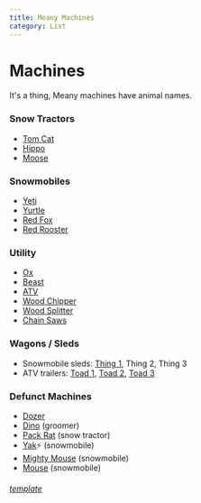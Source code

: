 ```yaml
---
title: Meany Machines
category: List
---
```

# Machines
It's a thing, Meany machines have animal names.

### Snow Tractors

* [Tom Cat](/Machine/Tomcat)
* [Hippo](/Machine/Hippo)
* [Moose](/Machine/Moose)

### Snowmobiles

* [Yeti](/Machine/Yeti)
* [Yurtle](/Machine/Yurtle)
* [Red Fox](/Machine/Red-Fox)
* [Red Rooster](/Machine/Red-Rooster)

### Utility

* [Ox](/Machine/Ox)
* [Beast](/Machine/Beast)
* [ATV](/Machine/Daves-ATV)
* [Wood Chipper](/Machine/Wood-Chipper)
* [Wood Splitter](/Machine/Wood-Splitter)
* [Chain Saws](/Machine/ChainSaws)

### Wagons / Sleds

* Snowmobile sleds: [Thing 1](Thing-1), Thing 2, Thing 3
* ATV trailers: [Toad 1](Toad-1), [Toad 2](Toad-2), [Toad 3](Toad-3)

### Defunct Machines

* [Dozer](/Machine/Dozer)
* [Dino](/Machine/Dino) (groomer)
* [Pack Rat](/Machine/Pack-Rat) (snow tractor)
* [Yak](/Machine/Yak)⚡️ (snowmobile)
* [Mighty Mouse](/Machine/Mighty-Mouse) (snowmobile)
* [Mouse](/Machine/Mouse) (snowmobile)

###### [template](/Machine/Template)
